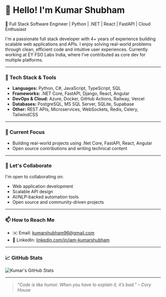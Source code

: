 # 👋 Hello! I'm Kumar Shubham

🚀 Full Stack Software Engineer | Python | .NET | React | FastAPI | Cloud Enthusiast  

I'm a passionate full stack developer with 4+ years of experience building scalable web applications and APIs. I enjoy solving real-world problems through clean, efficient code and intuitive user experiences. Currently working at EY FSO Labs India, where I’ve contributed as core dev for multiple platforms.

---

### 🔧 Tech Stack & Tools
- **Languages:** Python, C#, JavaScript, TypeScript, SQL  
- **Frameworks:** .NET Core, FastAPI, Django, React, Angular  
- **DevOps & Cloud:** Azure, Docker, GitHub Actions, Railway, Vercel  
- **Databases:** PostgreSQL, MS SQL Server, SQLite, Supabase  
- **Other:** REST APIs, Microservices, WebSockets, Redis, Celery, TailwindCSS  

---

### 📌 Current Focus
- Building real-world projects using .Net Core, FastAPI, React, Angular  
- Open source contributions and writing technical content  

---

### 🤝 Let's Collaborate
I'm open to collaborating on:
- Web application development  
- Scalable API design  
- AI/NLP-backed automation tools  
- Open source and community-driven projects  

---

### 📫 How to Reach Me
- ✉️ Email: [kumarshubham96@gmail.com](mailto:kumarshubham96@gmail.com)  
- 💼 LinkedIn: [linkedin.com/in/iam-kumarshubham](https://www.linkedin.com/in/kumar-shubham-104489167/)

---

### 📈 GitHub Stats
![Kumar's GitHub Stats](https://github-readme-stats.vercel.app/api?username=iam-kumarshubham&show_icons=true&theme=tokyonight&hide_rank=true)

---

> *“Code is like humor. When you have to explain it, it’s bad.” – Cory House*
